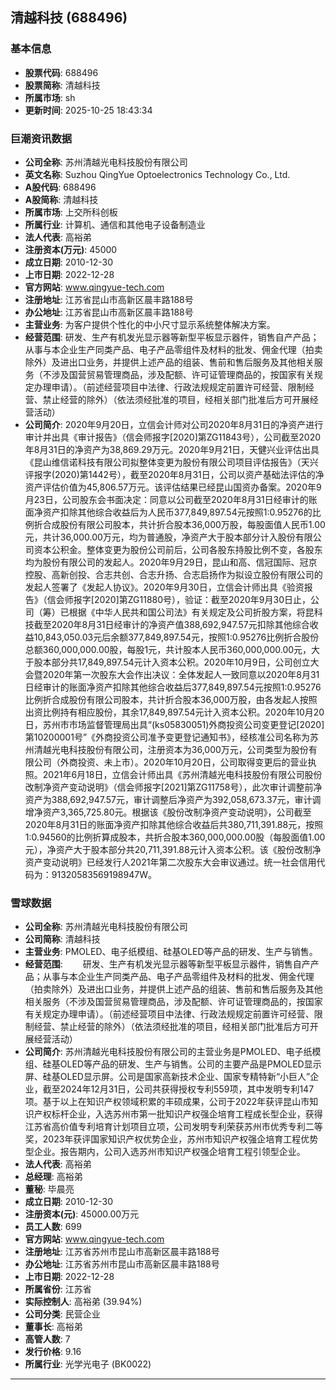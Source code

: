 ## 清越科技 (688496)

### 基本信息

- **股票代码**: 688496
- **股票简称**: 清越科技
- **所属市场**: sh
- **更新时间**: 2025-10-25 18:43:34

### 巨潮资讯数据

- **公司全称**: 苏州清越光电科技股份有限公司
- **英文名称**: Suzhou QingYue Optoelectronics Technology Co., Ltd.
- **A股代码**: 688496
- **A股简称**: 清越科技
- **所属市场**: 上交所科创板
- **所属行业**: 计算机、通信和其他电子设备制造业
- **法人代表**: 高裕弟
- **注册资本(万元)**: 45000
- **成立日期**: 2010-12-30
- **上市日期**: 2022-12-28
- **官方网站**: www.qingyue-tech.com
- **注册地址**: 江苏省昆山市高新区晨丰路188号
- **办公地址**: 江苏省昆山市高新区晨丰路188号
- **主营业务**: 为客户提供个性化的中小尺寸显示系统整体解决方案。
- **经营范围**: 研发、生产有机发光显示器等新型平板显示器件，销售自产产品；从事与本企业生产同类产品、电子产品零组件及材料的批发、佣金代理（拍卖除外）及进出口业务，并提供上述产品的组装、售前和售后服务及其他相关服务（不涉及国营贸易管理商品，涉及配额、许可证管理商品的，按国家有关规定办理申请）。（前述经营项目中法律、行政法规规定前置许可经营、限制经营、禁止经营的除外）（依法须经批准的项目，经相关部门批准后方可开展经营活动）
- **公司简介**: 2020年9月20日，立信会计师对公司2020年8月31日的净资产进行审计并出具《审计报告》（信会师报字[2020]第ZG11843号），公司截至2020年8月31日的净资产为38,869.29万元。2020年9月21日，天健兴业评估出具《昆山维信诺科技有限公司拟整体变更为股份有限公司项目评估报告》（天兴评报字(2020)第1442号），截至2020年8月31日，公司以资产基础法评估的净资产评估价值为45,806.57万元。该评估结果已经昆山国资办备案。2020年9月23日，公司股东会书面决定：同意以公司截至2020年8月31日经审计的账面净资产扣除其他综合收益后为人民币377,849,897.54元按照1:0.95276的比例折合成股份有限公司股本，共计折合股本36,000万股，每股面值人民币1.00元，共计36,000.00万元，均为普通股，净资产大于股本部分计入股份有限公司资本公积金。整体变更为股份公司前后，公司各股东持股比例不变，各股东均为股份有限公司的发起人。2020年9月29日，昆山和高、信冠国际、冠京控股、高新创投、合志共创、合志升扬、合志启扬作为拟设立股份有限公司的发起人签署了《发起人协议》。2020年9月30日，立信会计师出具《验资报告》（信会师报字[2020]第ZG11880号），验证：截至2020年9月30日止，公司（筹）已根据《中华人民共和国公司法》有关规定及公司折股方案，将昆科技截至2020年8月31日经审计的净资产值388,692,947.57元扣除其他综合收益10,843,050.03元后余额377,849,897.54元，按照1:0.95276比例折合股份总额360,000,000.00股，每股1元，共计股本人民币360,000,000.00元，大于股本部分共17,849,897.54元计入资本公积。2020年10月9日，公司创立大会暨2020年第一次股东大会作出决议：全体发起人一致同意以2020年8月31日经审计的账面净资产扣除其他综合收益后377,849,897.54元按照1:0.95276比例折合成股份有限公司股本，共计折合股本36,000万股，由各发起人按照出资比例持有相应股份，其余17,849,897.54元计入资本公积。2020年10月20日，苏州市市场监督管理局出具“(ks05830051)外商投资公司变更登记[2020]第10200001号”《外商投资公司准予变更登记通知书》，经核准公司名称为苏州清越光电科技股份有限公司，注册资本为36,000万元，公司类型为股份有限公司（外商投资、未上市）。2020年10月20日，公司取得变更后的营业执照。2021年6月18日，立信会计师出具《苏州清越光电科技股份有限公司股份改制净资产变动说明》（信会师报字[2021]第ZG11758号），此次审计调整前净资产为388,692,947.57元，审计调整后净资产为392,058,673.37元，审计调增净资产3,365,725.80元。根据该《股份改制净资产变动说明》，公司截至2020年8月31日的账面净资产扣除其他综合收益后共380,711,391.88元，按照1:0.94560的比例折算成股本，共折合股本360,000,000.00股（每股面值1.00元），净资产大于股本部分共20,711,391.88元计入资本公积。该《股份改制净资产变动说明》已经发行人2021年第二次股东大会审议通过。统一社会信用代码为：91320583569198947W。

### 雪球数据

- **公司全称**: 苏州清越光电科技股份有限公司
- **公司简称**: 清越科技
- **主营业务**: PMOLED、电子纸模组、硅基OLED等产品的研发、生产与销售。
- **经营范围**: 　　研发、生产有机发光显示器等新型平板显示器件，销售自产产品；从事与本企业生产同类产品、电子产品零组件及材料的批发、佣金代理（拍卖除外）及进出口业务，并提供上述产品的组装、售前和售后服务及其他相关服务（不涉及国营贸易管理商品，涉及配额、许可证管理商品的，按国家有关规定办理申请）。（前述经营项目中法律、行政法规规定前置许可经营、限制经营、禁止经营的除外）（依法须经批准的项目，经相关部门批准后方可开展经营活动）
- **公司简介**: 苏州清越光电科技股份有限公司的主营业务是PMOLED、电子纸模组、硅基OLED等产品的研发、生产与销售。公司的主要产品是PMOLED显示屏、硅基OLED显示屏。公司是国家高新技术企业、国家专精特新“小巨人”企业，截至2024年12月31日，公司共获得授权专利559项，其中发明专利147项。基于以上在知识产权领域积累的丰硕成果，公司于2022年获评昆山市知识产权标杆企业，入选苏州市第一批知识产权强企培育工程成长型企业，获得江苏省高价值专利培育计划项目立项，公司发明专利荣获苏州市优秀专利二等奖，2023年获评国家知识产权优势企业，苏州市知识产权强企培育工程优势型企业。报告期内，公司入选苏州市知识产权强企培育工程引领型企业。
- **法人代表**: 高裕弟
- **总经理**: 高裕弟
- **董秘**: 毕晨亮
- **成立日期**: 2010-12-30
- **注册资本(元)**: 45000.00万元
- **员工人数**: 699
- **官方网站**: www.qingyue-tech.com
- **注册地址**: 江苏省苏州市昆山市高新区晨丰路188号
- **办公地址**: 江苏省苏州市昆山市高新区晨丰路188号
- **上市日期**: 2022-12-28
- **所属省份**: 江苏省
- **实际控制人**: 高裕弟 (39.94%)
- **公司分类**: 民营企业
- **董事长**: 高裕弟
- **高管人数**: 7
- **发行价格**: 9.16
- **所属行业**: 光学光电子 (BK0022)

---